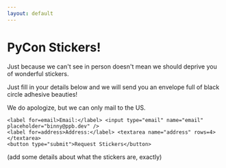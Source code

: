 ```yaml
---
layout: default
---
```

# PyCon Stickers!

Just because we can't see in person doesn't mean we should deprive you of
wonderful stickers.

Just fill in your details below and we will send you an envelope full of black
circle adhesive beauties!

We do apologize, but we can only mail to the US.

<form name="stickers" class="table" method="POST" action="/stickers/accepted.html" netlify netlify-honeypot="phone">
    <p style="display:none;">
        <label>Don’t fill this out if you’re a person: <input name="phone" /></label>
    </p>

    <label for=email>Email:</label> <input type="email" name="email" placeholder="binny@ppb.dev" />
    <label for=address>Address:</label> <textarea name="address" rows=4></textarea>
    <button type="submit">Request Stickers</button>
</form>

(add some details about what the stickers are, exactly)
